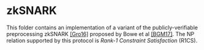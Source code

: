 # zkSNARK

This folder contains an implementation of a variant of the publicly-verifiable preprocessing zkSNARK [\[Gro16\]](https://eprint.iacr.org/2016/260) proposed by Bowe et al [\[BGM17\]](https://eprint.iacr.org/2017/1050.pdf).
The NP relation supported by this protocol is *Rank-1 Constraint Satisfaction* (R1CS).